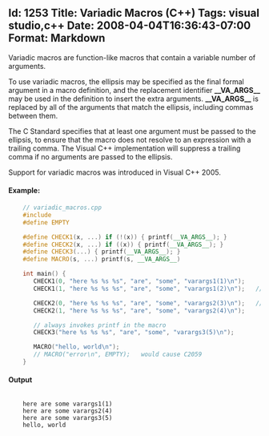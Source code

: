 Id: 1253
Title: Variadic Macros (C++)
Tags: visual studio,c++
Date: 2008-04-04T16:36:43-07:00
Format: Markdown
--------------

Variadic macros are function-like macros that contain a variable number
of arguments.

To use variadic macros, the ellipsis may be specified as the final
formal argument in a macro definition, and the replacement identifier
**\_\_VA\_ARGS\_\_** may be used in the definition to insert the extra
arguments. **\_\_VA\_ARGS\_\_** is replaced by all of the arguments that
match the ellipsis, including commas between them.

The C Standard specifies that at least one argument must be passed to
the ellipsis, to ensure that the macro does not resolve to an expression
with a trailing comma. The Visual C++ implementation will suppress a
trailing comma if no arguments are passed to the ellipsis.

Support for variadic macros was introduced in Visual C++ 2005.


#### Example:

```c++
    // variadic_macros.cpp
    #include
    #define EMPTY

    #define CHECK1(x, ...) if (!(x)) { printf(__VA_ARGS__); }
    #define CHECK2(x, ...) if ((x)) { printf(__VA_ARGS__); }
    #define CHECK3(...) { printf(__VA_ARGS__); }
    #define MACRO(s, ...) printf(s, __VA_ARGS__)

    int main() {
       CHECK1(0, "here %s %s %s", "are", "some", "varargs1(1)\n");
       CHECK1(1, "here %s %s %s", "are", "some", "varargs1(2)\n");   // won't print

       CHECK2(0, "here %s %s %s", "are", "some", "varargs2(3)\n");   // won't print
       CHECK2(1, "here %s %s %s", "are", "some", "varargs2(4)\n");

       // always invokes printf in the macro
       CHECK3("here %s %s %s", "are", "some", "varargs3(5)\n");

       MACRO("hello, world\n");
       // MACRO("error\n", EMPTY);   would cause C2059
    }
```

#### Output

```

    here are some varargs1(1)
    here are some varargs2(4)
    here are some varargs3(5)
    hello, world
```
